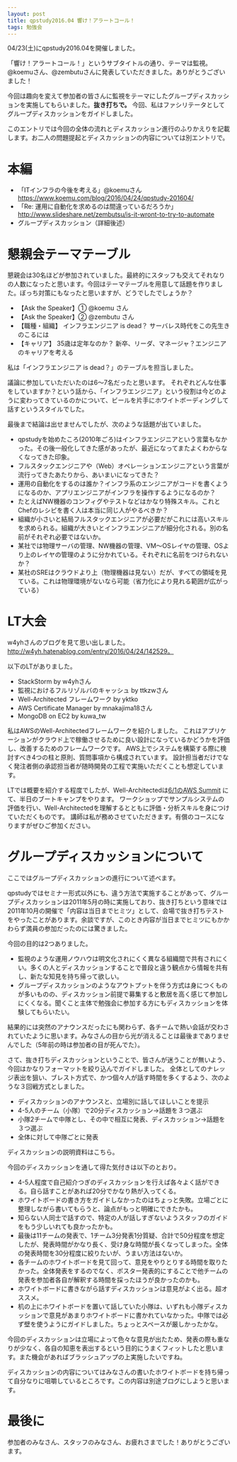 ```yaml
---
layout: post
title: qpstudy2016.04 響け！アラートコール！
tags: 勉強会
---
```

04/23(土)にqpstudy2016.04を開催しました。

「響け！アラートコール！」というサブタイトルの通り、テーマは監視。@koemuさん、@zembutuさんに発表していただきました。ありがとうございました！

今回は趣向を変えて参加者の皆さんに監視をテーマにしたグループディスカッションを実施してもらいました。**抜き打ちで。**
今回、私はファシリテータとしてグループディスカッションをガイドしました。

このエントリでは今回の全体の流れとディスカッション進行のふりかえりを記載します。お二人の問題提起とディスカッションの内容については別エントリで。

# 本編
* 「ITインフラの今後を考える」@koemuさん https://www.koemu.com/blog/2016/04/24/qpstudy-201604/
* 「Re: 運用に自動化を求めるのは間違っているだろうか」http://www.slideshare.net/zembutsu/is-it-wront-to-try-to-automate
* グループディスカッション（詳細後述）

# 懇親会テーマテーブル 
懇親会は30名ほどが参加されていました。最終的にスタッフも交えてそれなりの人数になったと思います。今回はテーマテーブルを用意して話題を作りました。ぼっち対策にもなったと思いますが、どうでしたでしょうか？

* 【Ask the Speaker】① @koemu さん
* 【Ask the Speaker】② @zembutu さん
* 【職種・組織】 インフラエンジニア is dead？ サーバレス時代をこの先生きのこるには
* 【キャリア】 35歳は定年なのか？ 新卒、リーダ、マネージャ？エンジニアのキャリアを考える

私は「インフラエンジニア is dead？」のテーブルを担当しました。

議論に参加していただいたのは6〜7名だったと思います。
それぞれどんな仕事をしていますか？という話から、「インフラエンジニア」という役割は今どのように変わってきているのかについて、ビールを片手にホワイトボーディングして話すというスタイルでした。

最後まで結論は出せませんでしたが、次のような話題が出ていました。
* qpstudyを始めたころ(2010年ごろ)はインフラエンジニアという言葉もなかった。その後一般化してきた感があったが、最近になってまたよくわからなくなってきた印象。
* フルスタックエンジニアや（Web）オペレーションエンジニアという言葉が流行ってきたあたりから、あいまいになってきた？
* 運用の自動化をするのは誰か？インフラ系のエンジニアがコードを書くようになるのか、アプリエンジニアがインフラを操作するようになるのか？
* たとえばNW機器のコンフィグやテストなどはかなり特殊スキル。これとChefのレシピを書く人は本当に同じ人がやるべきか？
* 組織が小さいと結局フルスタックエンジニアが必要だがこれには高いスキルを求められる。組織が大きいとインフラエンジニアが細分化される。別の名前がそれぞれ必要ではないか。
* 某社では物理サーバの管理、NW機器の管理、VM〜OSレイヤの管理、OSより上のレイヤの管理のように分かれている。それぞれに名前をつけられないか？
* 某社のSREはクラウドより上（物理機器は見ない）だが、すべての領域を見ている。これは物理環境がないなら可能（省力化により見れる範囲が広がっている）


# LT大会
w4yhさんのブログを見て思い出しました。 http://w4yh.hatenablog.com/entry/2016/04/24/142529。

以下のLTがありました。
* StackStorm by w4yhさん
* 監視におけるフルリゾルバのキャッシュ by ttkzwさん
* Well-Architected フレームワーク by yktko
* AWS Certificate Manager by mnakajima18さん
* MongoDB on EC2 by kuwa_tw
 

私はAWSのWell-Architectedフレームワークを紹介しました。
これはアプリケーションがクラウド上で稼働させるために良い設計になっているかどうかを評価し、改善するためのフレームワークです。
AWS上でシステムを構築する際に検討すべき4つの柱と原則、質問事項から構成されています。
設計担当者だけでなく発注者側の承認担当者が随時開発の工程で実施いただくことも想定しています。

LTでは概要を紹介する程度でしたが、Well-Architectedは[6/1のAWS Summit](http://www.awssummit.tokyo/training.html#01) にて、半日のブートキャンプをやります。
ワークショップでサンプルシステムの評価を行い、Well-Architectedを理解するとともに評価・分析スキルを身につけていただくものです。
講師は私が務めさせていただきます。有償のコースになりますがぜひご参加ください。


# グループディスカッションについて
ここではグループディスカッションの進行について述べます。

qpstudyではセミナー形式以外にも、違う方法で実施することがあって、グループディスカッションは2011年5月の時に実施しており、抜き打ちという意味では2011年10月の開催で「内容は当日までヒミツ」として、会場で抜き打ちテストをやったことがあります。余談ですが、このとき内容が当日までヒミツにもかかわらず満員の参加だったのには驚きました。

今回の目的は2つありました。
* 監視のような運用ノウハウは明文化されにくく異なる組織間で共有されにくい。多くの人とディスカッションすることで普段と違う観点から情報を共有し、新たな知見を持ち帰って欲しい。
* グループディスカッションのようなアウトプットを伴う方式は身につくものが多いものの、ディスカッション前提で募集すると敷居を高く感じて参加しにくくなる。聞くこと主体で勉強会に参加する方にもディスカッションを体験してもらいたい。

結果的には突然のアナウンスだったにも関わらず、各チームで熱い会話が交わされていたように思います。みなさんの目から光が消えることは最後までありませんでした（5年前の時は参加者の目が死んでた）。

さて、抜き打ちディスカッションということで、皆さんが迷うことが無いよう、今回はかなりフォーマットを絞り込んでガイドしました。
全体としてのナレッジ表出を狙い、ブレスト方式で、かつ個々人が話す時間を多くするよう、次のような３回戦方式としました。
* ディスカッションのアナウンスと、立場別に話してほしいことを提示
* 4-5人のチーム（小隊）で20分ディスカッション→話題を３つ選ぶ
* 小隊2チームで中隊とし、その中で相互に発表、ディスカッション→話題を３つ選ぶ
* 全体に対して中隊ごとに発表

ディスカッションの説明資料はこちら。



今回のディスカッションを通して得た気付きは以下のとおり。
* 4-5人程度で自己紹介つぎのディスカッションを行えば各々よく話ができる。自ら話すことがあれば20分でかなり熱が入ってくる。
* ホワイトボードの書き方をガイドしなかったのはちょっと失敗。立場ごとに整理しながら書いてもらうと、論点がもっと明確にできたかも。
* 知らない人同士で話すので、特定の人が話しすぎないようスタッフのガイドをもう少しいれても良かったかも。
* 最後は11チームの発表で、1チーム3分発表1分質疑、合計で50分程度を想定したが、発表時間がかなり長く、受け身な時間が長くなってしまった。全体の発表時間を30分程度に絞りたいが、うまい方法はないか。
* 各チームのホワイトボードを見て回って、意見をやりとりする時間を取りたかった。全体発表をするのでなく、ポスター発表的にすることで他チームの発表を参加者各自が解釈する時間を採ったほうが良かったのかも。
* ホワイトボードに書きながら話すディスカッションは意見がよく出る。超オススメ。
* 机の上にホワイトボードを置いて話していた小隊は、いずれも小隊ディスカッションで意見があまりホワイトボードに書かれていなかった。中隊では必ず壁を使うようにガイドしました。ちょっとスペースが厳しかったかな。

今回のディスカッションは立場によって色々な意見が出たため、発表の際も重なりが少なく、各自の知恵を表出するという目的にうまくフィットしたと思います。また機会があればブラッシュアップの上実施したいですね。

ディスカッションの内容についてはみなさんの書いたホワイトボードを持ち帰って自分なりに咀嚼しているところです。この内容は別途ブログにしようと思います。

# 最後に
参加者のみなさん、スタッフのみなさん、お疲れさまでした！ありがとうございます。

